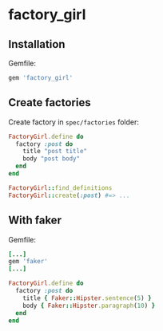 # factory_girl

## Installation

Gemfile:
```ruby
gem 'factory_girl'
```

## Create factories

Create factory in ```spec/factories``` folder:
```ruby
FactoryGirl.define do
  factory :post do
    title "post title"
    body "post body"
  end
end

FactoryGirl::find_definitions
FactoryGirl::create(:post) #=> ...
```

## With faker

Gemfile:
```ruby
[...]
gem 'faker'
[...]
```

```ruby
FactoryGirl.define do
  factory :post do
    title { Faker::Hipster.sentence(5) }
    body { Faker::Hipster.paragraph(10) }
  end
end
```
